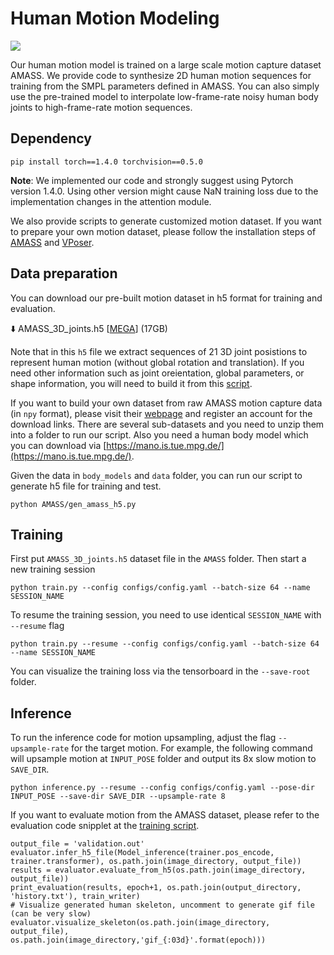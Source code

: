 # Human Motion Modeling

<img src="https://github.com/azuxmioy/Render-In-Between/blob/main/img/motion.gif?raw=true">

Our human motion model is trained on a large scale motion capture dataset AMASS. We provide code to synthesize 2D human motion sequences for training from the SMPL parameters defined in AMASS. You can also simply use the pre-trained model to interpolate low-frame-rate noisy human body joints to high-frame-rate motion sequences.

## Dependency

```
pip install torch==1.4.0 torchvision==0.5.0
```

**Note**: We implemented our code and strongly suggest using Pytorch version 1.4.0. Using other version might cause NaN training loss due to the implementation changes in the attention module.

We also provide scripts to generate customized motion dataset. If you want to prepare your own motion dataset, please follow the installation steps of [AMASS](https://github.com/nghorbani/amass) and [VPoser](https://github.com/nghorbani/human_body_prior).


## Data preparation

You can download our pre-built motion dataset in h5 format for training and evaluation. 

⬇️ AMASS_3D_joints.h5 [[MEGA](https://mega.nz/file/FA9EUZRI#QtARPUv1SYwReVvXUiHGbuoIgiJkvs5dqlbCURtdF8o)] (17GB)

Note that in this `h5` file we extract sequences of 21 3D joint posistions to represent human motion (without global rotation and translation). If you need other information such as joint oreientation, global parameters, or shape information, you will need to build it from this [script](https://github.com/azuxmioy/Render-In-Between/blob/main/Human_Motion_Modelling/AMASS/gen_amass_h5.py).


If you want to build your own dataset from raw AMASS motion capture data (in `npy` format), please visit their [webpage](https://amass.is.tue.mpg.de/index.html) and register an account for the download links. There are several sub-datasets and you need to unzip them into a folder to run our script. Also you need a human body model which you can download via [https://mano.is.tue.mpg.de/](https://mano.is.tue.mpg.de/). 

Given the data in `body_models` and `data` folder, you can run our script to generate h5 file for training and test.

```
python AMASS/gen_amass_h5.py 
```

## Training

First put `AMASS_3D_joints.h5` dataset file in the `AMASS` folder. Then start a new training session
```
python train.py --config configs/config.yaml --batch-size 64 --name SESSION_NAME
```

To resume the training session, you need to use identical `SESSION_NAME` with `--resume` flag
```
python train.py --resume --config configs/config.yaml --batch-size 64 --name SESSION_NAME
```
You can visualize the training loss via the tensorboard in the `--save-root` folder.

## Inference
To run the inference code for motion upsampling, adjust the flag `--upsample-rate` for the target motion. For example, the following command will upsample motion at `INPUT_POSE` folder and output its 8x slow motion to `SAVE_DIR`.

```
python inference.py --resume --config configs/config.yaml --pose-dir INPUT_POSE --save-dir SAVE_DIR --upsample-rate 8
```

If you want to evaluate motion from the AMASS dataset, please refer to the evaluation code snipplet at the [training script](https://github.com/azuxmioy/Render-In-Between/blob/main/Human_Motion_Modelling/train.py#L117).

```python=
output_file = 'validation.out'
evaluator.infer_h5_file(Model_inference(trainer.pos_encode, trainer.transformer), os.path.join(image_directory, output_file))
results = evaluator.evaluate_from_h5(os.path.join(image_directory, output_file))
print_evaluation(results, epoch+1, os.path.join(output_directory, 'history.txt'), train_writer)
# Visualize generated human skeleton, uncomment to generate gif file (can be very slow)
evaluator.visualize_skeleton(os.path.join(image_directory, output_file), os.path.join(image_directory,'gif_{:03d}'.format(epoch)))
```
